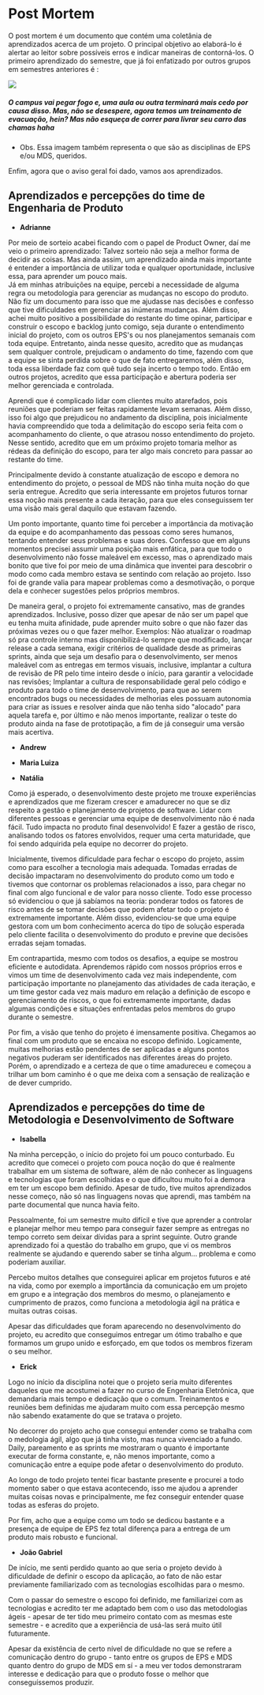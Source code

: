 # Post Mortem

O post mortem é um documento que contém uma coletânia de aprendizados acerca de um projeto. O principal objetivo ao elaborá-lo é alertar ao leitor sobre possíveis erros e indicar maneiras de contorná-los. O primeiro aprendizado do semestre, que já foi enfatizado por outros grupos em semestres anteriores é : 

![](https://i.ibb.co/Q8VYDrJ/download.png)

##### O campus vai pegar fogo e, uma aula ou outra terminará mais cedo por causa disso. Mas, não se desespere, agora temos um treinamento de evacuação, hein? Mas não esqueça de correr para livrar seu carro das chamas haha

* Obs. Essa imagem também representa o que são as disciplinas de EPS e/ou MDS, queridos.

Enfim, agora que o aviso geral foi dado, vamos aos aprendizados. 

## Aprendizados e percepções do time de Engenharia de Produto 

* **Adrianne** 

Por meio de sorteio acabei ficando com o papel de Product Owner, daí me veio o primeiro aprendizado: Talvez sorteio não seja a melhor forma de decidir as coisas. Mas ainda assim, um aprendizado ainda mais importante é entender a importância de utilizar toda e qualquer oportunidade, inclusive essa, para aprender um pouco mais.<br>
Já em minhas atribuições na equipe, percebi a necessidade de alguma regra ou metodologia para gerenciar as mudanças no escopo do produto. Não fiz um documento para isso que me ajudasse nas decisões e confesso que tive dificuldades em gerenciar as inúmeras mudanças. Além disso, achei muito positivo a possibilidade do restante do time opinar, participar e construir o escopo e backlog junto comigo, seja durante o entendimento inicial do projeto, com os outros EPS's ou nos planejamentos semanais com toda equipe. Entretanto, ainda nesse quesito, acredito que as mudanças sem qualquer controle, prejudicam o andamento do time, fazendo com que a equipe se sinta perdida sobre o que de fato entregaremos, além disso, toda essa liberdade faz com quê tudo seja incerto o tempo todo. Então em outros projetos, acredito que essa participação e abertura poderia ser melhor gerenciada e controlada.
    
Aprendi que é complicado lidar com clientes muito atarefados, pois reuniões que poderiam ser feitas rapidamente levam semanas. Além disso, isso foi algo que prejudicou no andamento da disciplina, pois inicialmente havia compreendido que toda a delimitação do escopo seria feita com o acompanhamento do cliente, o que atrasou nosso entendimento do projeto. Nesse sentido, acredito que em um próximo projeto tomaria melhor as rédeas da definição do escopo, para ter algo mais concreto para passar ao restante do time.
    
Principalmente devido à constante atualização de escopo e demora no entendimento do projeto, o pessoal de MDS não tinha muita noção do que seria entregue. Acredito que seria interessante em projetos futuros tornar essa noção mais presente a cada iteração, para que eles conseguissem ter uma visão mais geral daquilo que estavam fazendo.
     
Um ponto importante, quanto time foi perceber a importância da motivação da equipe e do acompanhamento das pessoas como seres humanos, tentando entender seus problemas e suas dores. Confesso que em alguns momentos precisei assumir uma posição mais enfática, para que todo o desenvolvimento não fosse maleável em excesso, mas o aprendizado mais bonito que tive foi por meio de uma dinâmica que inventei para descobrir o modo como cada membro estava se sentindo com relação ao projeto. Isso foi de grande valia para mapear problemas como a desmotivação, o porque dela e conhecer sugestões pelos próprios membros.

De maneira geral, o projeto foi extremamente cansativo, mas de grandes aprendizados. Inclusive, posso dizer que apesar de não ser um papel que eu tenha muita afinidade, pude aprender muito sobre o que não fazer das próximas vezes ou o que fazer melhor. Exemplos: Não atualizar o roadmap só pra controle interno mas disponibilizá-lo sempre que modificado, lançar release a cada semana, exigir critérios de qualidade desde as primeiras sprints, ainda que seja um desafio para o desenvolvimento, ser menos maleável com as entregas em termos visuais, inclusive, implantar a cultura de revisão de PR pelo time inteiro desde o início, para garantir a velocidade nas revisões; Implantar a cultura de responsabilidade geral pelo código e produto para todo o time de desenvolvimento, para que ao serem encontrados bugs ou necessidades de melhorias eles possuam autonomia para criar as issues e resolver ainda que não tenha sido "alocado" para aquela tarefa e, por último e não menos importante, realizar o teste do produto ainda na fase de prototipação, a fim de já conseguir uma versão mais acertiva.


* **Andrew**

* **Maria Luiza**

* **Natália**

Como já esperado, o desenvolvimento deste projeto me trouxe experiências e aprendizados que me fizeram crescer e amadurecer no que se diz respeito a gestão e planejamento de projetos de software. Lidar com diferentes pessoas e gerenciar uma equipe de desenvolvimento não é nada fácil. Tudo impacta no produto final desenvolvido! E fazer a gestão de risco, analisando todos os fatores envolvidos, requer uma certa maturidade, que foi sendo adquirida pela equipe no decorrer do projeto.

Inicialmente, tivemos dificuldade para fechar o escopo do projeto, assim como para escolher a tecnologia mais adequada. Tomadas erradas de decisão impactaram no desenvolvimento do produto como um todo e tivemos que contornar os problemas relacionados a isso, para chegar no final com algo funcional e de valor para nosso cliente. Todo esse processo só evidenciou o que já sabíamos na teoria: ponderar todos os fatores de risco antes de se tomar decisões que podem afetar todo o projeto é extremamente importante. Além disso, evidenciou-se que uma equipe gestora com um bom conhecimento acerca do tipo de solução esperada pelo cliente facilita o desenvolvimento do produto e previne que decisões erradas sejam tomadas.

Em contrapartida, mesmo com todos os desafios, a equipe se mostrou eficiente e autodidata. Aprendemos rápido com nossos próprios erros e vimos um time de desenvolvimento cada vez mais independente, com participação importante no planejamento das atividades de cada iteração, e um time gestor cada vez mais maduro em relação a definição de escopo e gerenciamento de riscos, o que foi extremamente importante, dadas algumas condições e situações enfrentadas pelos membros do grupo durante o semestre.

Por fim, a visão que tenho do projeto é imensamente positiva. Chegamos ao final com um produto que se encaixa no escopo definido. Logicamente, muitas melhorias estão pendentes de ser aplicadas e alguns pontos negativos puderam ser identificados nas diferentes áreas do projeto. Porém, o aprendizado e a certeza de que o time amadureceu e começou a trilhar um bom caminho é o que me deixa com a sensação de realização e de dever cumprido.


## Aprendizados e percepções do time de Metodologia e Desenvolvimento de Software

* **Isabella**

Na minha percepção, o início do projeto foi um pouco conturbado. Eu acredito que comecei o projeto com pouca noção do que é realmente trabalhar em um sistema de software, além de não conhecer as linguagens e tecnologias que foram escolhidas e o que dificultou muito foi a demora em ter um escopo bem definido. Apesar de tudo, tive muitos aprendizados nesse começo, não só nas linguagens novas que aprendi, mas também na parte documental que nunca havia feito.

Pessoalmente, foi um semestre muito difícil e tive que aprender a controlar e planejar melhor meu tempo para conseguir fazer sempre as entregas no tempo correto sem deixar dívidas para a sprint seguinte. Outro grande aprendizado foi a questão do trabalho em grupo, que vi os membros realmente se ajudando e querendo saber se tinha algum... problema e como poderiam auxiliar.

Percebo muitos detalhes que conseguirei aplicar em projetos futuros e até na vida, como por exemplo a importância da comunicação em um projeto em grupo e a integração dos membros do mesmo, o planejamento e cumprimento de prazos, como funciona a metodologia ágil na prática e muitas outras coisas.

Apesar das dificuldades que foram aparecendo no desenvolvimento do projeto, eu acredito que conseguimos entregar um ótimo trabalho e que formamos um grupo unido e esforçado, em que todos os membros fizeram o seu melhor.

* **Erick**

Logo no início da disciplina notei que o projeto seria muito diferentes daqueles que me acostumei a fazer no curso de Engenharia Eletrônica, que demandaria mais tempo e dedicação que o comum. Treinamentos e reuniões bem definidas me ajudaram muito com essa percepção mesmo não sabendo exatamente do que se tratava o projeto.

No decorrer do projeto acho que consegui entender como se trabalha com o medologia ágil, algo que já tinha visto, mas nunca vivenciado a fundo. Daily, pareamento e as sprints me mostraram o quanto é importante executar de forma constante, e, não menos importante, como a comunicação entre a equipe pode afetar o desenvolvimento do produto.

Ao longo de todo projeto tentei ficar bastante presente e procurei a todo momento saber o que estava acontecendo, isso me ajudou a aprender muitas coisas novas e principalmente, me fez conseguir entender quase todas as esferas do projeto.

Por fim, acho que a equipe como um todo se dedicou bastante e a presença de equipe de EPS fez total diferença para a entrega de um produto mais robusto e funcional.

* **João Gabriel**

De início,  me senti perdido quanto ao que seria o projeto devido à dificuldade de definir o escopo da aplicação, ao fato de não estar previamente familiarizado com as tecnologias escolhidas para o mesmo.

Com o passar do semestre o escopo foi definido, me familiarizei com as tecnologias e acredito ter me adaptado bem  com o uso das metodologias ágeis - apesar de ter tido meu primeiro contato com as mesmas este semestre - e acredito que a experiência de usá-las será muito útil futuramente.

Apesar da existência de certo nível de dificuldade no que se refere a comunicação dentro do grupo - tanto entre os grupos de EPS e MDS quanto dentro do grupo de MDS em sí - a meu ver todos demonstraram interesse e dedicação para que o produto fosse o melhor que conseguíssemos  produzir.
